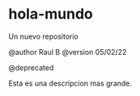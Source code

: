 # hola-mundo
Un nuevo repositorio


@author Raul B
@version 05/02/22

@deprecated


Esta es una descripcion mas grande.
